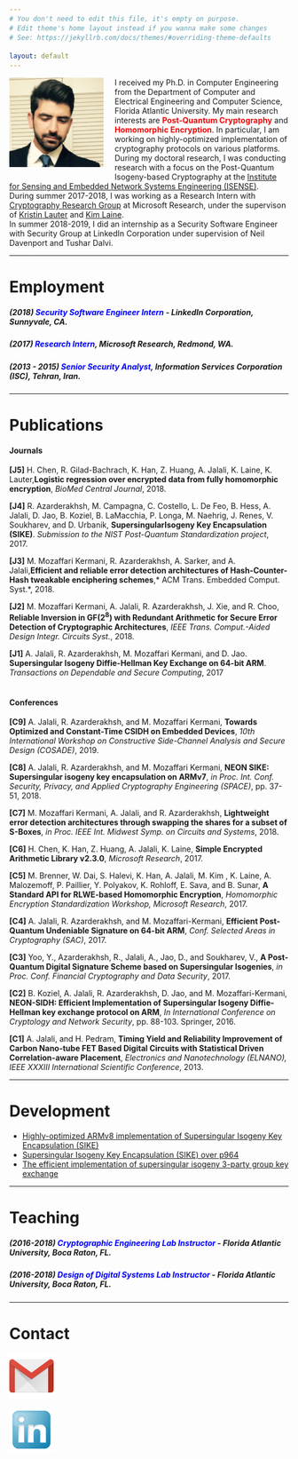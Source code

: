 ```yaml
---
# You don't need to edit this file, it's empty on purpose.
# Edit theme's home layout instead if you wanna make some changes
# See: https://jekyllrb.com/docs/themes/#overriding-theme-defaults

layout: default
---
```


<img src="amirjalali.jpg" width= "170" style="float: left; margin-right: 20px; margin-bottom: 10px;">

I received my Ph.D. in Computer Engineering from the Department of Computer and Electrical Engineering and Computer Science, Florida Atlantic University. My main research interests are <span style="color:#f00909">**Post-Quantum Cryptography**</span> and <span style="color:#f00909">**Homomorphic Encryption**</span>. In particular, I am working on highly-optimized implementation of cryptography protocols on various platforms.<br> 
During my doctoral research, I was conducting research with a focus on the Post-Quantum Isogeny-based Cryptography at the [Institute for Sensing and Embedded Network Systems Engineering (ISENSE)](http://isense.fau.edu/).  <br>
During summer 2017-2018, I was working as a Research Intern with [Cryptography Research Group](https://www.microsoft.com/en-us/research/group/cryptography-research/) at Microsoft Research, under the supervison of [Kristin Lauter](https://www.microsoft.com/en-us/research/people/klauter/) and [Kim Laine](https://www.microsoft.com/en-us/research/people/kilai/).  <br>
In summer 2018-2019, I did an internship as a Security Software Engineer with Security Group at LinkedIn Corporation under supervision of Neil Davenport and Tushar Dalvi.<br>    
* * *

# [](#header-1)Employment

##### (2018) <span style="color:#0000FF">Security Software Engineer Intern</span> - ***LinkedIn Corporation***, Sunnyvale, CA.  
##### (2017) <span style="color:#0000FF">Research Intern</span>, ***Microsoft Research***, Redmond, WA.
##### (2013 - 2015) <span style="color:#0000FF">Senior Security Analyst</span>, ***Information Services Corporation (ISC)***, Tehran, Iran.
* * *


# [](#header-1)Publications

#### [](#header-4)Journals
**[J5]** H. Chen, R. Gilad-Bachrach, K. Han, Z. Huang, A. Jalali, K. Laine, K. Lauter,**Logistic regression over encrypted data from fully homomorphic encryption**, *BioMed Central Journal*, 2018.<br>

**[J4]** R. Azarderakhsh, M. Campagna, C. Costello, L. De Feo, B. Hess, A. Jalali, D. Jao, B. Koziel, B. LaMacchia, P. Longa, M. Naehrig, J.
Renes, V. Soukharev, and D. Urbanik, **SupersingularIsogeny Key Encapsulation (SIKE)**. *Submission to the NIST Post-Quantum Standardization project*, 2017.<br>

**[J3]** M. Mozaffari Kermani, R. Azarderakhsh, A. Sarker, and A. Jalali,**Efficient and reliable error detection architectures of Hash-Counter-Hash tweakable enciphering schemes**,* ACM Trans. Embedded Comput. Syst.*, 2018.<br>

**[J2]** M. Mozaffari Kermani, A. Jalali, R. Azarderakhsh, J. Xie, and R. Choo, **Reliable Inversion in GF($2^{8}$) with Redundant Arithmetic for Secure Error Detection of Cryptographic Architectures**, *IEEE Trans. Comput.-Aided Design Integr. Circuits Syst.*, 2018.<br>

**[J1]** A. Jalali, R. Azarderakhsh, M. Mozaffari Kermani, and D. Jao. **Supersingular Isogeny Diffie-Hellman Key Exchange on 64-bit ARM**. *Transactions on Dependable and Secure Computing*, 2017<br><br>

#### [](#header-4)Conferences

**[C9]** A. Jalali, R. Azarderakhsh, and M. Mozaffari Kermani, **Towards Optimized and Constant-Time CSIDH on Embedded Devices**, *10th International Workshop on Constructive Side-Channel Analysis and Secure Design (COSADE)*, 2019.<br>

**[C8]** A. Jalali, R. Azarderakhsh, and M. Mozaffari Kermani, **NEON SIKE: Supersingular isogeny key encapsulation on ARMv7**, *in Proc. Int. Conf. Security, Privacy, and Applied Cryptography Engineering (SPACE)*, pp. 37-51, 2018.<br>

**[C7]** M. Mozaffari Kermani, A. Jalali, and R. Azarderakhsh, **Lightweight error detection architectures through swapping the shares for a subset of S-Boxes**, *in Proc. IEEE Int. Midwest Symp. on Circuits and Systems*, 2018.<br>

**[C6]** H. Chen, K. Han, Z. Huang, A. Jalali, K. Laine, **Simple Encrypted Arithmetic Library v2.3.0**, *Microsoft Research*, 2017.<br>

**[C5]** M. Brenner, W. Dai, S. Halevi, K. Han, A. Jalali, M. Kim , K. Laine, A. Malozemoff, P. Paillier, Y. Polyakov, K. Rohloff, E. Sava, and B. Sunar, **A Standard API for RLWE-based Homomorphic Encryption**, *Homomorphic Encryption Standardization Workshop, Microsoft Research*, 2017.<br>

**[C4]** A. Jalali, R. Azarderakhsh, and M. Mozaffari-Kermani, **Efficient Post-Quantum Undeniable Signature on 64-bit ARM**, *Conf. Selected Areas in Cryptography (SAC)*, 2017. <br>

**[C3]** Yoo, Y., Azarderakhsh, R., Jalali, A., Jao, D., and Soukharev, V., **A Post-Quantum Digital Signature Scheme based on Supersingular Isogenies**, *in Proc. Conf. Financial Cryptography and Data Security*, 2017.<br>

**[C2]** B. Koziel, A. Jalali, R. Azarderakhsh, D. Jao, and M. Mozaffari-Kermani, **NEON-SIDH: Efficient Implementation of Supersingular Isogeny Diffie-Hellman key exchange protocol on ARM**, *In International Conference on Cryptology and Network Security*, pp. 88-103. Springer, 2016.<br>

**[C1]** A. Jalali, and H. Pedram, **Timing Yield and Reliability Improvement of Carbon Nano-tube FET Based Digital Circuits with Statistical Driven Correlation-aware Placement**, *Electronics and Nanotechnology (ELNANO), IEEE XXXIII International Scientific Conference*, 2013.
* * *


# [](#header-1)Development

* [Highly-optimized ARMv8 implementation of Supersingular Isogeny Key Encapsulation (SIKE)](https://github.com/amirjalali65/armv8-sike)
* [Supersingular Isogeny Key Encapsulation (SIKE) over p964](https://github.com/amirjalali65/SIKEp964)
* [The efficient implementation of supersingular isogeny 3-party group key exchange ](https://github.com/amirjalali65/PQCisogenyGroupKey)

* * *
# [](#header-1)Teaching

##### (2016-2018) <span style="color:#0000FF">Cryptographic Engineering Lab Instructor</span> - ***Florida Atlantic University***, Boca Raton, FL.  
##### (2016-2018) <span style="color:#0000FF">Design of Digital Systems Lab Instructor</span> - ***Florida Atlantic University***, Boca Raton, FL.  
* * *
# [](#header-1)Contact

<!---
[<span style="color:#f00909">**E-mail**</span>](mailto:ajalali2016@fau.edu)


[<span style="color:#f00909">**LinkedIn**</span>](https://www.linkedin.com/in/amir-jalali-764a7535/) 
-->

[<img src="mail.png" width="80">](mailto:ajalali2016@fau.edu)


[<img src="in.png" width="80">](https://www.linkedin.com/in/amir-jalali-764a7535/) 






